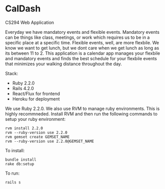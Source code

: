 # CalDash
CS294 Web Application

Everyday we have mandatory events and flexible events. Mandatory events can be things like class, meetings, or work which requires us to be in a specific place at a specific time. Flexible events, well, are more flexbile. We know we want to get lunch, but we dont care when we get lunch as long as its between 11 to 2. This application is a calendar app manages your flexbile and mandatory events and finds the best schedule for your flexbile events that minimizes your walking distance throughout the day. 

Stack:

  - Ruby 2.2.0
  - Rails 4.2.0
  - React/Flux for frontend
  - Heroku for deployment

We use Ruby 2.2.0. We also use RVM to manage ruby environments. This is highly recommneded. 
Install RVM and then run the following commands to setup your ruby environment:
    
    rvm install 2.2.0
    rvm --ruby-version use 2.2.0 
    rvm gemset create GEMSET_NAME
    rvm --ruby-version use 2.2.0@GEMSET_NAME

To install:
  
    bundle install
    rake db:setup

To run:
    
    rails s
